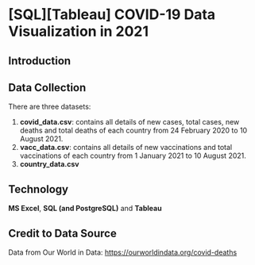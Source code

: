 # [SQL][Tableau] COVID-19 Data Visualization in 2021

## Introduction

## Data Collection
There are three datasets:
1. **covid_data.csv**: contains all details of new cases, total cases, new deaths and total deaths of each country from 24 February 2020 to 10 August 2021.
2. **vacc_data.csv**: contains all details of new vaccinations and total vaccinations of each country from 1 January 2021 to 10 August 2021.
3. **country_data.csv**

## Technology
**MS Excel**, **SQL (and PostgreSQL)** and **Tableau**

## Credit to Data Source
Data from Our World in Data: https://ourworldindata.org/covid-deaths
